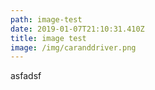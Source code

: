 ```yaml
---
path: image-test
date: 2019-01-07T21:10:31.410Z
title: image test
image: /img/caranddriver.png
---
```

asfadsf

